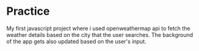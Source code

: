 # Practice
My first javascript project where i used openweathermap api to fetch the weather details based on the city that the user searches. The background of the app gets also updated based on the user's input.

